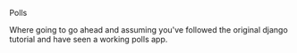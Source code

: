 Polls

Where going to go ahead and assuming you've followed 
the original django tutorial and have seen a working polls app.